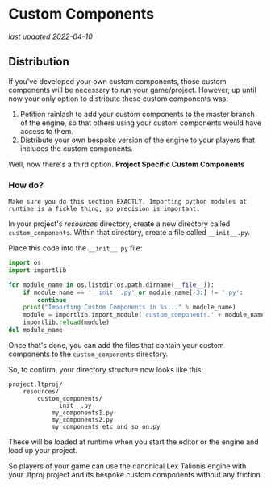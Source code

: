 # Custom Components

_last updated 2022-04-10_

## Distribution

If you've developed your own custom components, those custom components will be necessary to run your game/project. However, up until now your only option to distribute these custom components was:

1. Petition rainlash to add your custom components to the master branch of the engine, so that others using your custom components would have access to them.
2. Distribute your own bespoke version of the engine to your players that includes the custom components.

Well, now there's a third option. **Project Specific Custom Components**

### How do?

```
Make sure you do this section EXACTLY. Importing python modules at runtime is a fickle thing, so precision is important.
```

In your project's *resources* directory, create a new directory called `custom_components`. Within that directory, create a file called `__init__.py`. 

Place this code into the `__init__.py` file:

```python
import os
import importlib

for module_name in os.listdir(os.path.dirname(__file__)):
    if module_name == '__init__.py' or module_name[-3:] != '.py':
        continue
    print("Importing Custom Components in %s..." % module_name)
    module = importlib.import_module('custom_components.' + module_name[:-3])
    importlib.reload(module)
del module_name
```

Once that's done, you can add the files that contain your custom components to the `custom_components` directory.

So, to confirm, your directory structure now looks like this:

```
project.ltproj/
    resources/
        custom_components/
            __init__.py
            my_components1.py
            my_components2.py
            my_components_etc_and_so_on.py
```

These will be loaded at runtime when you start the editor or the engine and load up your project.

So players of your game can use the canonical Lex Talionis engine with your .ltproj project and its bespoke custom components without any friction.
